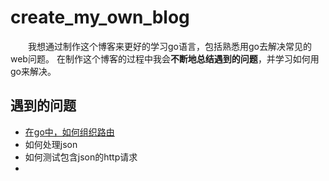 # create_my_own_blog

&emsp;&emsp;我想通过制作这个博客来更好的学习go语言，包括熟悉用go去解决常见的web问题。
在制作这个博客的过程中我会**不断地总结遇到的问题**，并学习如何用go来解决。

## 遇到的问题

+ [在go中，如何组织路由](./summary/route.md)
+ 如何处理json
+ 如何测试包含json的http请求
+



